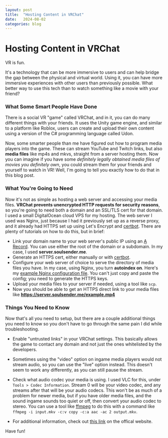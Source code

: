 ```yaml
---
layout: post
title:  "Hosting Content in VRChat"
date:   2024-08-02
categories: blog
---
```


# Hosting Content in VRChat

VR is fun.

It's a technology that can be more immersive to users and can help bridge the gap between the physical and virtual world. Using it, you can have more immersive experiences with other users than previously possible. What better way to use this tech than to watch something like a movie with your friend?

### What Some Smart People Have Done

There is a social VR "game" called VRChat, and in it, you can do many different things with your friends. It uses the Unity game engine, and similar to a platform like Roblox, users can create and upload their own content using a version of the C# programming language called Udon.

Now, some smarter people than me have figured out how to program media players into the game. These can stream YouTube and Twitch links, but also **media files** like mp4s and mkvs, straight from a server hosting them. Now you can imagine if you have some _definitely legally obtained media files of movies you definitely own_, you could stream them for your friends and yourself to watch in VR! Well, I'm going to tell you exactly how to do that in this blog post.

### What You're Going to Need

Now it's not as simple as hosting a web server and accessing your media files. **VRChat prevents unencrypted HTTP requests for security reasons**, so you're going to need both a domain and an SSL/TLS cert for that domain. I used a small DigitalOcean cloud VPS for my hosting. The web server I used was Nginx, just because I had it previously set up as a reverse proxy, and it already had HTTPS set up using Let's Encrypt and [certbot](https://github.com/certbot/certbot). There are plenty of tutorials on how to do this, but in brief:

- Link your domain name to your web server's public IP using an [A Record](https://www.cloudflare.com/learning/dns/dns-records/dns-a-record/). You can use either the root of the domain or a subdomain. In my case, I used **server.soulsender.me**.
- Generate an HTTPS cert, either manually or with [certbot](https://github.com/certbot/certbot).
- Configure your web server of choice to serve the directory of media files you have. In my case, using Nginx, you turn **autoindex on**. Here's my [example Nginx configuration file](https://gist.github.com/Soulsender/34783750b97ade0f760d431048cdd7f3). You can't just copy and paste the config; you need to generate the HTTPS keys.
- Upload your media files to your server if needed, using a tool like `scp`.
- Now you should be able to get an HTTPS direct link to your media files like **https://server.soulsender.me/example.mp4**

### Things You Need to Know

Now that's all you need to setup, but there are a couple additional things you need to know so you don't have to go through the same pain I did while troubleshooting.

- Enable "untrusted links" in your VRChat settings. This basically allows the game to contact any domain and not just the ones whitelisted by the developers.
- Sometimes using the "video" option on ingame media players would not stream audio, so you can use the "live" option instead. This doesn't seem to work any differently, as you can still pause the stream.
- Check what audio codec your media is using. I used VLC for this, under `Tools > Codec Information`. Stream 0 will be your video codec, and any streams after that will be your audio codecs. This won't be as much of a problem for newer media, but if you have older media files, and the sound ingame sounds too quiet or off, then convert your audio codec to stereo. You can use a tool like [ffmpeg](https://www.ffmpeg.org/) to do this with a command like 
`ffmpeg -i input.mkv -c:v copy -c:a aac -ac 2 output.mkv`.

- For additional information, check out [this link](https://creators.vrchat.com/worlds/udon/video-players/) on the offical website.

Have fun!
